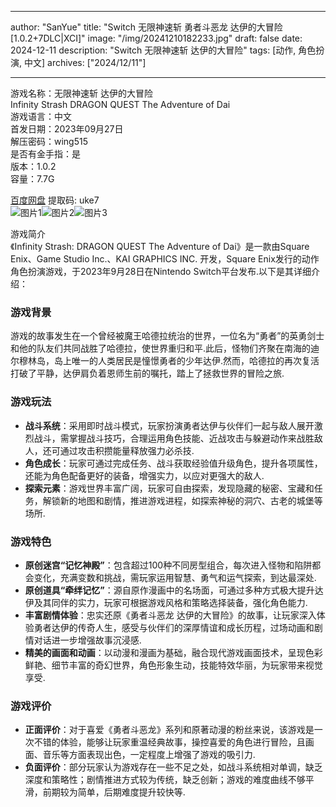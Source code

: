 
---
author: "SanYue"
title: "Switch 无限神速斩 勇者斗恶龙 达伊的大冒险[1.0.2+7DLC|XCI]"
image: "/img/20241210182233.jpg"
draft: false
date: 2024-12-11
description: "Switch 无限神速斩 达伊的大冒险"
tags: [动作, 角色扮演, 中文]
archives: ["2024/12/11"]

---

游戏名称：无限神速斩 达伊的大冒险   
Infinity Strash DRAGON QUEST The Adventure of Dai    
游戏语言：中文  
首发日期：2023年09月27日  
解压密码：wing515  
是否有金手指：是  
版本：1.0.2   
容量：7.7G

[百度网盘](https://pan.baidu.com/s/1_u6O6Q8PEdlp4_NCV5cvwg) 提取码: uke7  
![图片1](/img/39ca04.jpg)![图片2](/img/2c963e.jpg)![图片3](/img/c792ed.jpg)  

游戏简介  
《Infinity Strash: DRAGON QUEST The Adventure of Dai》是一款由Square Enix、Game Studio Inc.、KAI GRAPHICS INC. 开发，Square Enix发行的动作角色扮演游戏，于2023年9月28日在Nintendo Switch平台发布.以下是其详细介绍：

### 游戏背景
游戏的故事发生在一个曾经被魔王哈德拉统治的世界，一位名为“勇者”的英勇剑士和他的队友们共同战胜了哈德拉，使世界重归和平.此后，怪物们齐聚在南海的迪尔穆林岛，岛上唯一的人类居民是憧憬勇者的少年达伊.然而，哈德拉的再次复活打破了平静，达伊肩负着恩师生前的嘱托，踏上了拯救世界的冒险之旅.

### 游戏玩法
- **战斗系统**：采用即时战斗模式，玩家扮演勇者达伊与伙伴们一起与敌人展开激烈战斗，需掌握战斗技巧，合理运用角色技能、近战攻击与躲避动作来战胜敌人，还可通过攻击积攒能量释放强力必杀技.
- **角色成长**：玩家可通过完成任务、战斗获取经验值升级角色，提升各项属性，还能为角色配备更好的装备，增强实力，以应对更强大的敌人.
- **探索元素**：游戏世界丰富广阔，玩家可自由探索，发现隐藏的秘密、宝藏和任务，解锁新的地图和剧情，推进游戏进程，如探索神秘的洞穴、古老的城堡等场所.

### 游戏特色
- **原创迷宫“记忆神殿”**：包含超过100种不同房型组合，每次进入怪物和陷阱都会变化，充满变数和挑战，需玩家运用智慧、勇气和运气探索，到达最深处.
- **原创道具“牵绊记忆”**：源自原作漫画中的名场面，可通过多种方式极大提升达伊及其同伴的实力，玩家可根据游戏风格和策略选择装备，强化角色能力.
- **丰富剧情体验**：忠实还原《勇者斗恶龙 达伊的大冒险》的故事，让玩家深入体验勇者达伊的传奇人生，感受与伙伴们的深厚情谊和成长历程，过场动画和剧情对话进一步增强故事沉浸感.
- **精美的画面和动画**：以动漫和漫画为基础，融合现代游戏画面技术，呈现色彩鲜艳、细节丰富的奇幻世界，角色形象生动，技能特效华丽，为玩家带来视觉享受.

### 游戏评价
- **正面评价**：对于喜爱《勇者斗恶龙》系列和原著动漫的粉丝来说，该游戏是一次不错的体验，能够让玩家重温经典故事，操控喜爱的角色进行冒险，且画面、音乐等方面表现出色，一定程度上增强了游戏的吸引力.
- **负面评价**：部分玩家认为游戏存在一些不足之处，如战斗系统相对单调，缺乏深度和策略性；剧情推进方式较为传统，缺乏创新；游戏的难度曲线不够平滑，前期较为简单，后期难度提升较快等.
 
